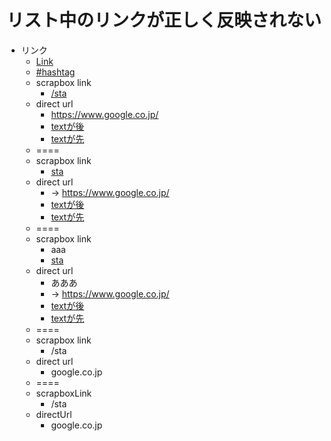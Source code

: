 # リスト中のリンクが正しく反映されない
- リンク
    - [Link](link.md)
    - [#hashtag](hashtag.md)
    - scrapbox link
        - [/sta](https://scrapbox.io/sta)
    - direct url
        - https://www.google.co.jp/
        - [textが後](https://scrapbox.io/sta/)
        - [textが先](https://scrapbox.io/sta/)
    - ====
    - scrapbox link
        - [sta](https://scrapbox.io/sta)
    - direct url
        - → https://www.google.co.jp/
        - [textが後](https://scrapbox.io/sta/)
        - [textが先](https://scrapbox.io/sta/)
    - ====
    - scrapbox link
        - aaa
        - [sta](https://scrapbox.io/sta)
    - direct url
        - あああ
        - → https://www.google.co.jp/
        - [textが後](https://scrapbox.io/sta/)
        - [textが先](https://scrapbox.io/sta/)
    - ====
    - scrapbox link
        - /sta
    - direct url
        - google.co.jp
    - ====
    - scrapboxLink
      - /sta
    - directUrl
      - google.co.jp
